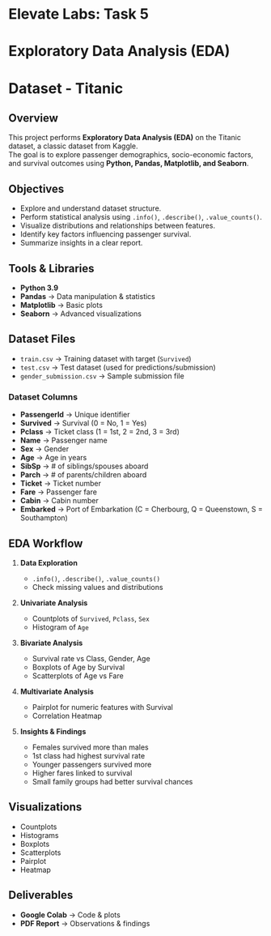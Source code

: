 # Elevate Labs: Task 5
# Exploratory Data Analysis (EDA)
# Dataset - Titanic

## Overview
This project performs **Exploratory Data Analysis (EDA)** on the Titanic dataset, a classic dataset from Kaggle.  
The goal is to explore passenger demographics, socio-economic factors, and survival outcomes using **Python, Pandas, Matplotlib, and Seaborn**.

## Objectives
- Explore and understand dataset structure.
- Perform statistical analysis using `.info()`, `.describe()`, `.value_counts()`.
- Visualize distributions and relationships between features.
- Identify key factors influencing passenger survival.
- Summarize insights in a clear report.

## Tools & Libraries
- **Python 3.9**
- **Pandas** → Data manipulation & statistics
- **Matplotlib** → Basic plots
- **Seaborn** → Advanced visualizations

## Dataset Files
- `train.csv` → Training dataset with target (`Survived`)
- `test.csv` → Test dataset (used for predictions/submission)
- `gender_submission.csv` → Sample submission file

### Dataset Columns
- **PassengerId** → Unique identifier
- **Survived** → Survival (0 = No, 1 = Yes)
- **Pclass** → Ticket class (1 = 1st, 2 = 2nd, 3 = 3rd)
- **Name** → Passenger name
- **Sex** → Gender
- **Age** → Age in years
- **SibSp** → # of siblings/spouses aboard
- **Parch** → # of parents/children aboard
- **Ticket** → Ticket number
- **Fare** → Passenger fare
- **Cabin** → Cabin number
- **Embarked** → Port of Embarkation (C = Cherbourg, Q = Queenstown, S = Southampton)

## EDA Workflow
1. **Data Exploration**
   - `.info()`, `.describe()`, `.value_counts()`
   - Check missing values and distributions

2. **Univariate Analysis**
   - Countplots of `Survived`, `Pclass`, `Sex`
   - Histogram of `Age`

3. **Bivariate Analysis**
   - Survival rate vs Class, Gender, Age
   - Boxplots of Age by Survival
   - Scatterplots of Age vs Fare

4. **Multivariate Analysis**
   - Pairplot for numeric features with Survival
   - Correlation Heatmap

5. **Insights & Findings**
   - Females survived more than males
   - 1st class had highest survival rate
   - Younger passengers survived more
   - Higher fares linked to survival
   - Small family groups had better survival chances

## Visualizations
- Countplots
- Histograms
- Boxplots
- Scatterplots
- Pairplot
- Heatmap

## Deliverables
- **Google Colab** → Code & plots
- **PDF Report** → Observations & findings
